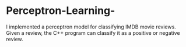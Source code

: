 # Perceptron-Learning-
I implemented a perceptron model for classifying IMDB movie reviews. Given a review, the C++ program can classify it as a positive or negative review.
